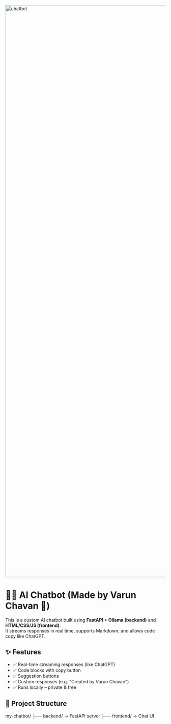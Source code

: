 <img width="2880" height="1800" alt="chatbot" src="https://github.com/user-attachments/assets/9b57b099-f018-439a-9e63-4f349adfd432" />

# 🧑‍💻 AI Chatbot (Made by Varun Chavan 🚀)

This is a custom AI chatbot built using **FastAPI + Ollama (backend)** and **HTML/CSS/JS (frontend)**.  
It streams responses in real time, supports Markdown, and allows code copy like ChatGPT.

## ✨ Features
- ✅ Real-time streaming responses (like ChatGPT)
- ✅ Code blocks with copy button
- ✅ Suggestion buttons
- ✅ Custom responses (e.g. "Created by Varun Chavan")
- ✅ Runs locally – private & free

## 📂 Project Structure
my-chatbot/
├── backend/ → FastAPI server
├── frontend/ → Chat UI
